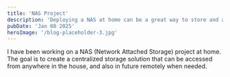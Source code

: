 ```yaml
---
title: 'NAS Project'
description: 'Deploying a NAS at home can be a great way to store and access your files.'
pubDate: 'Jan 08 2025'
heroImage: '/blog-placeholder-3.jpg'
---
```


I have been working on a NAS (Network Attached Storage) project at home. The goal is to create a centralized storage solution that can be accessed from anywhere in the house, and also in future remotely when needed. 